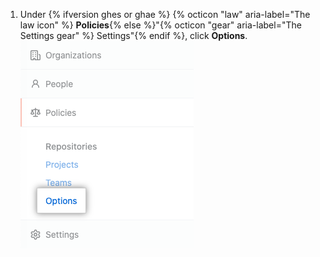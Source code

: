 1. Under {% ifversion ghes or ghae %} {% octicon "law" aria-label="The law icon" %} **Policies**{% else %}"{% octicon "gear" aria-label="The Settings gear" %} Settings"{% endif %}, click **Options**. ![Registerkarte „Options“ (Optionen) auf der Seitenleiste mit den Einstellungen des Enterprise-Kontos](/assets/images/enterprise/business-accounts/settings-options-tab.png)
